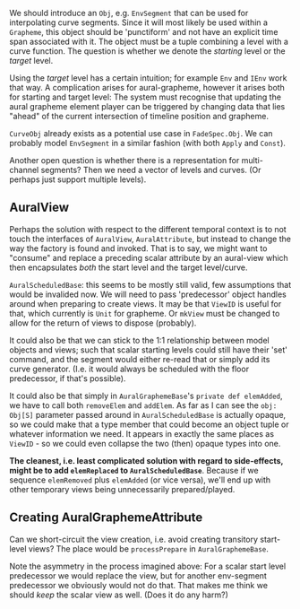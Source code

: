 We should introduce an `Obj`, e.g. `EnvSegment` that can be used for interpolating curve segments.
Since it will most likely be used within a `Grapheme`, this object should be 'punctiform' and not
have an explicit time span associated with it. The object must be a tuple combining a level with
a curve function. The question is whether we denote the _starting_ level or the _target_ level.

Using the _target_ level has a certain intuition; for example `Env` and `IEnv` work that way.
A complication arises for aural-grapheme, however it arises both for starting and target level:
The system must recognise that updating the aural grapheme element player can be triggered by
changing data that lies "ahead" of the current intersection of timeline position and grapheme.

`CurveObj` already exists as a potential use case in `FadeSpec.Obj`. We can probably model
`EnvSegment` in a similar fashion (with both `Apply` and `Const`).

Another open question is whether there is a representation for multi-channel segments? Then we need
a vector of levels and curves. (Or perhaps just support multiple levels).

## AuralView

Perhaps the solution with respect to the different temporal context is to not touch the interfaces
of `AuralView`, `AuralAttribute`, but instead to change the way the factory is found and invoked.
That is to say, we might want to "consume" and replace a preceding scalar attribute by an aural-view
which then encapsulates _both_ the start level and the target level/curve.

`AuralScheduledBase`: this seems to be mostly still valid, few assumptions that would be invalided now.
We will need to pass 'predecessor' object handles around when preparing to create views. It may be that
`ViewID` is useful for that, which currently is `Unit` for grapheme.
Or `mkView` must be changed to allow for the return of views to dispose (probably).

It could also be that we can stick to the 1:1 relationship between model objects and views; such that
scalar starting levels could still have their 'set' command, and the segment would either re-read that
or simply add its curve generator. (I.e. it would always be scheduled with the floor predecessor, if
that's possible).

It could also be that simply in `AuralGraphemeBase`'s `private def elemAdded`, we have to call both
`removeElem` and `addElem`. As far as I can see the `obj: Obj[S]` parameter passed around in `AuralScheduledBase`
is actually opaque, so we could make that a type member that could become an object tuple or whatever
information we need. It appears in exactly the same places as `ViewID` - so we could even collapse the
two (then) opaque types into one.

__The cleanest, i.e. least complicated solution with regard to side-effects, might be to add
`elemReplaced` to `AuralScheduledBase`__. Because if we sequence `elemRemoved` plus `elemAdded`
(or vice versa), we'll end up with other temporary views being unnecessarily prepared/played.

## Creating AuralGraphemeAttribute

Can we short-circuit the view creation, i.e. avoid creating transitory start-level views?
The place would be `processPrepare` in `AuralGraphemeBase`.

Note the asymmetry in the process imagined above: For a scalar start level predecessor we would replace the view,
but for another env-segment predecessor we obviously would not do that. That makes me think we should _keep_ the
scalar view as well. (Does it do any harm?)
